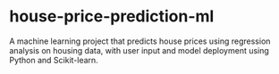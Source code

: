 # house-price-prediction-ml
A machine learning project that predicts house prices using regression analysis on housing data, with user input and model deployment using Python and Scikit-learn.
